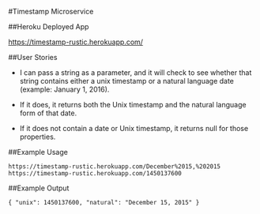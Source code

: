 #Timestamp Microservice

##Heroku Deployed App

https://timestamp-rustic.herokuapp.com/

##User Stories

* I can pass a string as a parameter, and it will check to see whether that string contains either a unix timestamp or a natural language date (example: January 1, 2016). 

* If it does, it returns both the Unix timestamp and the natural language form of that date. 

* If it does not contain a date or Unix timestamp, it returns null for those properties.


##Example Usage

```
https://timestamp-rustic.herokuapp.com/December%2015,%202015
https://timestamp-rustic.herokuapp.com/1450137600
```

##Example Output

```
{ "unix": 1450137600, "natural": "December 15, 2015" }
```
